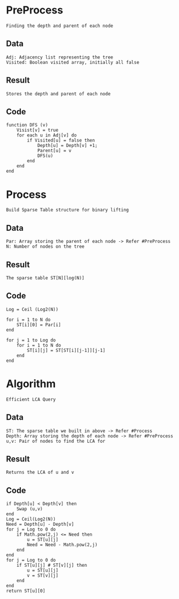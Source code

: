 # PreProcess
    Finding the depth and parent of each node
## Data
    Adj: Adjacency list representing the tree
    Visited: Boolean visited array, initially all false
## Result
    Stores the depth and parent of each node
## Code
```
function DFS (v)
    Visist[v] = true
    for each u in Adj[v] do
        if Visited[u] = false then
            Depth[u] = Depth[v] +1;
            Parent[u] = v
            DFS(u)
        end
    end
end
```


# Process
    Build Sparse Table structure for binary lifting
## Data
    Par: Array storing the parent of each node -> Refer #PreProcess
    N: Number of nodes on the tree
## Result
    The sparse table ST[N][log(N)]
## Code
```
Log = Ceil (Log2(N))

for i = 1 to N do
    ST[i][0] = Par[i]
end

for j = 1 to Log do
    for i = 1 to N do
        ST[i][j] = ST[ST[i][j-1]][j-1]
    end
end
```

# Algorithm
    Efficient LCA Query
## Data
    ST: The sparse table we built in above -> Refer #Process
    Depth: Array storing the depth of each node -> Refer #PreProcess
    u,v: Pair of nodes to find the LCA for
## Result
    Returns the LCA of u and v

## Code

```
if Depth[u] < Depth[v] then
    Swap (u,v)
end
Log = Ceil(Log2(N))
Need = Depth[u] - Depth[v]
for j = Log to 0 do
    if Math.pow(2,j) <= Need then
        u = ST[u][j]
        Need = Need - Math.pow(2,j)
    end
end
for j = Log to 0 do
    if ST[u][j] # ST[v][j] then
        u = ST[u][j]
        v = ST[v][j]
    end
end
return ST[u][0]
```